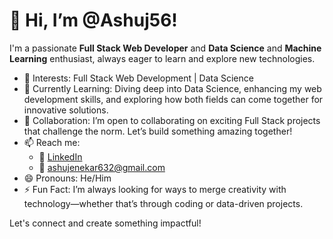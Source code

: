 # 👋 Hi, I’m @Ashuj56!

I'm a passionate **Full Stack Web Developer** and **Data Science** and **Machine Learning** enthusiast, always eager to learn and explore new technologies.

- 👀 Interests: Full Stack Web Development | Data Science
- 🌱 Currently Learning: Diving deep into Data Science, enhancing my web development skills, and exploring how both fields can come together for innovative solutions.
- 💼 Collaboration: I’m open to collaborating on exciting Full Stack projects that challenge the norm. Let’s build something amazing together!
- 📫 Reach me:
  - 💼 [LinkedIn](https://www.linkedin.com/in/ashu-jenekar-32u/)  
  - 📧 [ashujenekar632@gmail.com](mailto:ashujenekar632@gmail.com)
- 😄 Pronouns: He/Him
- ⚡ Fun Fact: I’m always looking for ways to merge creativity with technology—whether that’s through coding or data-driven projects.

Let's connect and create something impactful!

<!---
Ashuj56/Ashuj56 is a ✨ special ✨ repository because its `README.md` (this file) appears on your GitHub profile.
You can click the Preview link to take a look at your changes.
--->
